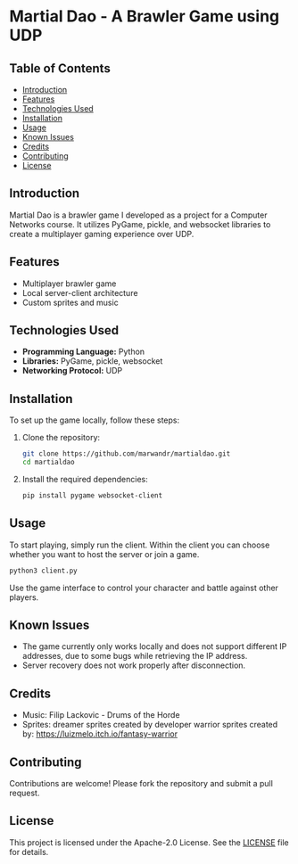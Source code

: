# Martial Dao - A Brawler Game using UDP

## Table of Contents
- [Introduction](#introduction)
- [Features](#features)
- [Technologies Used](#technologies-used)
- [Installation](#installation)
- [Usage](#usage)
- [Known Issues](#known-issues)
- [Credits](#credits)
- [Contributing](#contributing)
- [License](#license)

## Introduction
Martial Dao is a brawler game I developed as a project for a Computer Networks course. It utilizes PyGame, pickle, and websocket libraries to create a multiplayer gaming experience over UDP.

## Features
- Multiplayer brawler game
- Local server-client architecture
- Custom sprites and music

## Technologies Used
- **Programming Language:** Python
- **Libraries:** PyGame, pickle, websocket
- **Networking Protocol:** UDP

## Installation
To set up the game locally, follow these steps:

1. Clone the repository:
   ```bash
   git clone https://github.com/marwandr/martialdao.git
   cd martialdao

3. Install the required dependencies:
   ```bash
   pip install pygame websocket-client

## Usage
To start playing, simply run the client. Within the client you can choose whether you want to host the server or join a game.
   ```bash
   python3 client.py
```
Use the game interface to control your character and battle against other players.

## Known Issues
- The game currently only works locally and does not support different IP addresses, due to some bugs while retrieving the IP address.
- Server recovery does not work properly after disconnection.

## Credits
- Music: Filip Lackovic - Drums of the Horde
- Sprites:
     dreamer sprites created by developer
     warrior sprites created by: https://luizmelo.itch.io/fantasy-warrior

## Contributing
Contributions are welcome! Please fork the repository and submit a pull request.

## License
This project is licensed under the Apache-2.0 License. See the [LICENSE](LICENSE) file for details.
